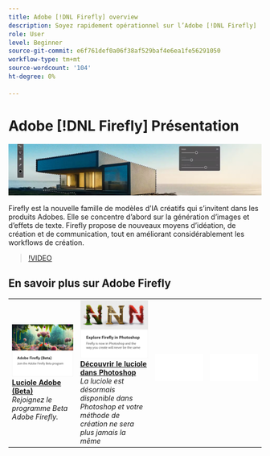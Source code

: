 ```yaml
---
title: Adobe [!DNL Firefly] overview
description: Soyez rapidement opérationnel sur l’Adobe [!DNL Firefly]
role: User
level: Beginner
source-git-commit: e6f761def0a06f38af529baf4e6ea1fe56291050
workflow-type: tm+mt
source-wordcount: '104'
ht-degree: 0%

---
```


# Adobe [!DNL Firefly] Présentation

![Image de Firefly Hero](../assets/firefly.png)

Firefly est la nouvelle famille de modèles d’IA créatifs qui s’invitent dans les produits Adobes. Elle se concentre d’abord sur la génération d’images et d’effets de texte. Firefly propose de nouveaux moyens d’idéation, de création et de communication, tout en améliorant considérablement les workflows de création.

>[!VIDEO](https://video.tv.adobe.com/v/3416970t1?quality=12&learn=on&hidetitle=true)

## En savoir plus sur Adobe Firefly

<table>
<tr>
   <td>
      <a href="https://firefly.adobe.com/" {target="_blank" }>
         <img alt="Luciole Adobe (Beta)" src="../assets/firefly-beta.png" />
      </a>
      <div>
      <a href="https://firefly.adobe.com/" {target="_blank" }><strong>Luciole Adobe (Beta)</strong></a>
      </div>
      <em>Rejoignez le programme Beta Adobe Firefly.</em>
      <br>
  </td>
  <td>
      <a href="https://www.adobe.com/sensei/generative-ai/firefly.html" {target="_blank" }>
         <img alt="Découvrir le luciole dans Photoshop" src="../assets/firefly-photoshop.png" />
      </a>
      <div>
      <a href="https://www.adobe.com/sensei/generative-ai/firefly.html" {target="_blank" }><strong>Découvrir le luciole dans Photoshop</strong></a>
      </div>
      <em>La luciole est désormais disponible dans Photoshop et votre méthode de création ne sera plus jamais la même</em>
      <br>
  </td>
  <td>
    <img alt="Espaceur" src="../assets/Whitespacer.png" />
    <div>
    <br>
  </td>
  <td>
    <img alt="Espaceur" src="../assets/Whitespacer.png" />
    <div>
    <br>
  </td>
</tr>
</table>
